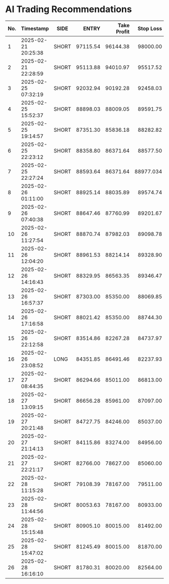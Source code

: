 # AI Trading Recommendations

| No. | Timestamp           | SIDE  | ENTRY     | Take Profit | Stop Loss  | Probability | Confidence   | R/R Ratio | Volume Strength | Outcome    | Outcome % | Leverage | Margin  |
|-----|---------------------|-------|----------:|------------:|-----------:|------------:|-------------:|----------:|----------------:|-----------:|----------:|---------:|--------:|
| 1   | 2025-02-21 20:25:38 | SHORT | 97115.54  | 96144.38    | 98000.00   | 70.2%       | Strong       | 1.10      | Moderate        | SUCCESS    | 10.00     | 10x      | 100     |
| 2   | 2025-02-21 22:28:59 | SHORT | 95113.88  | 94010.97    | 95517.52   | 77.5%       | Very Strong  | 2.73      | Strong          | STOP LOSS  | -4.20     | 10x      | 100     |
| 3   | 2025-02-25 07:32:19 | SHORT | 92032.94  | 90192.28    | 92458.03   | 80.0%       | Strong       | 4.36      | Weak            | SUCCESS    | 20.00     | 10x      | 100     |
| 4   | 2025-02-25 15:52:37 | SHORT | 88898.03  | 88009.05    | 89591.75   | 64.3%       | Moderate     | 1.28      | Weak            | SUCCESS    | 10.00     | 10x      | 100     |
| 5   | 2025-02-25 19:14:57 | SHORT | 87351.30  | 85836.18    | 88282.82   | 64.9%       | Moderate     | 1.637     | Weak            | STOP LOSS  | -10.70    | 10x      | 100     |
| 6   | 2025-02-25 22:23:12 | SHORT | 88358.80  | 86371.64    | 88577.50   | 74.8%       | Strong       | 9.09      | Weak            | STOP LOSS  | -2.50     | 10x      | 100     |
| 7   | 2025-02-25 22:27:24 | SHORT | 88593.64  | 86371.64    | 88977.034  | 78.9%       | Strong       | 5.78      | Weak            | STOP LOSS  | -4.30     | 10x      | 100     |
| 8   | 2025-02-26 01:11:00 | SHORT | 88925.14  | 88035.89    | 89574.74   | 61.0%       | Moderate     | 1.37      | Weak            | SUCCESS    | 10.00     | 10x      | 100     |
| 9   | 2025-02-26 07:40:38 | SHORT | 88647.46  | 87760.99    | 89201.67   | 69.7%       | Moderate     | 1.597     | Weak            | CLOSED     | 0.00      | 10x      | 100     |
| 10  | 2025-02-26 11:27:54 | SHORT | 88870.74  | 87982.03    | 89098.78   | 74.8%       | High         | 3.90      | Weak            | STOP LOSS  | -2.60     | 10x      | 100     |
| 11  | 2025-02-26 12:04:20 | SHORT | 88961.53  | 88214.14    | 89328.90   | 67.2%       | Moderate     | 2.04      | Weak            | CLOSED     | 0.00      | 10x      | 100     |
| 12  | 2025-02-26 14:16:43 | SHORT | 88329.95  | 86563.35    | 89346.47   | 82.9%       | Strong       | 1.738     | Weak            | SUCCESS    | 20.00     | 10x      | 50      |
| 13  | 2025-02-26 16:57:37 | SHORT | 87303.00  | 85350.00    | 88069.85   | 65.6%       | Moderate     | 2.50      | Weak            | STOP LOSS  | -8.70     | 10x      | 50      |
| 14  | 2025-02-26 17:16:58 | SHORT | 88021.42  | 85350.00    | 88744.30   | 79.8%       | Strong       | 3.69      | Weak            | SUCCESS    | 30.30     | 10x      | 50      |
| 15  | 2025-02-26 22:12:58 | SHORT | 83514.86  | 82267.28    | 84737.97   | 80.0%       | Strong       | 1.02      | Weak            | SUCCESS    | 10.49     | 10x      | 50      |
| 16  | 2025-02-26 23:08:52 | LONG  | 84351.85  | 86491.46    | 82237.93   | 60.7%       | Moderate     | 1.012     | Weak            | SUCCESS    | 25.40     | 10x      | 50      |
| 17  | 2025-02-27 08:44:35 | SHORT | 86294.66  | 85011.00    | 86813.00   | 70.2%       | High         | 2.48      | Moderate        | STOP LOSS  | -6.01     | 10x      | 50      |
| 18  | 2025-02-27 13:09:15 | SHORT | 86656.28  | 85961.00    | 87097.00   | 65.5%       | Moderate     | 1.58      | Weak            | SUCCESS    | 8.02      | 10x      | 50      |
| 19  | 2025-02-27 20:21:48 | SHORT | 84727.75  | 84246.00    | 85037.00   | 60.2%       | Moderate     | 1.55      | Weak            | SUCCESS    | 5.69      | 10x      | 50      |
| 20  | 2025-02-27 21:14:13 | SHORT | 84115.86  | 83274.00    | 84956.00   | 61.9%       | Moderate     | 1.00      | Weak            | SUCCESS    | 10.01     | 10x      | 50      |
| 21  | 2025-02-27 22:21:17 | SHORT | 82766.00  | 78627.00    | 85060.00   | 74.7%       | Strong       | 1.80      | Weak            | SUCCESS    | 50.01     | 10x      | 50      |
| 22  | 2025-02-28 11:15:28 | SHORT | 79108.39  | 78167.00    | 79511.00   | 62.2%       | Moderate     | 2.27      | Weak            | STOP LOSS  | -5.09     | 10x      | 50      |
| 23  | 2025-02-28 11:44:56 | SHORT | 80053.63  | 78167.00    | 80933.00   | 69.8%       | Moderate     | 2.16      | Weak            | STOP LOSS  | -10.98    | 10x      | 50      |
| 24  | 2025-02-28 15:15:48 | SHORT | 80905.10  | 80015.00    | 81492.00   | 66.4%       | Moderate     | 1.51      | Weak            | STOP LOSS  | -7.25     | 10x      | 120     |
| 25  | 2025-02-28 15:47:02 | SHORT | 81245.49  | 80015.00    | 81870.00   | 68.6%       | Moderate     | 1.97      | Weak            | STOP LOSS  | -7.69     | 10x      | 120     |
| 26  | 2025-02-28 16:16:10 | SHORT | 81780.31  | 80020.00    | 82564.00   | 67.6%       | Moderate     | 2.25      | Weak            | STOP LOSS  | -9.58     | 10x      | 120     |